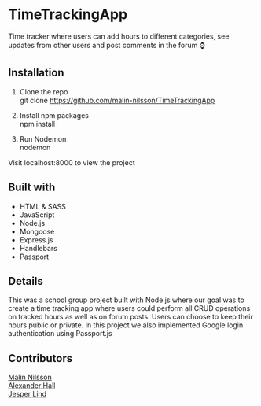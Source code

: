 # TimeTrackingApp
Time tracker where users can add hours to different categories, see updates from other users and post comments in the forum ⌚


## Installation
1. Clone the repo\
git clone https://github.com/malin-nilsson/TimeTrackingApp

2. Install npm packages\
npm install

3. Run Nodemon\
nodemon

Visit localhost:8000 to view the project

## Built with
- HTML & SASS
- JavaScript
- Node.js
- Mongoose
- Express.js
- Handlebars
- Passport

## Details
This was a school group project built with Node.js where our goal was to create a time tracking app where users could perform all CRUD operations on tracked hours as well as on forum posts. Users can choose to keep their hours public or private. In this project we also implemented Google login authentication using Passport.js

## Contributors
[Malin Nilsson](https://github.com/malin-nilsson) </br>
[Alexander Hall](https://github.com/Alexandrhall) </br>
[Jesper Lind](https://github.com/JesperSimonLind)
